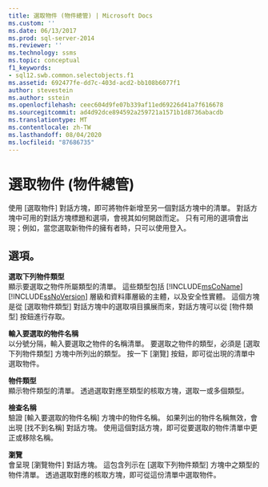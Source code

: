 ```yaml
---
title: 選取物件 (物件總管) | Microsoft Docs
ms.custom: ''
ms.date: 06/13/2017
ms.prod: sql-server-2014
ms.reviewer: ''
ms.technology: ssms
ms.topic: conceptual
f1_keywords:
- sql12.swb.common.selectobjects.f1
ms.assetid: 692477fe-dd7c-403d-acd2-bb108b6077f1
author: stevestein
ms.author: sstein
ms.openlocfilehash: ceec604d9fe07b339af11ed69226d41a7f616678
ms.sourcegitcommit: ad4d92dce894592a259721a1571b1d8736abacdb
ms.translationtype: MT
ms.contentlocale: zh-TW
ms.lasthandoff: 08/04/2020
ms.locfileid: "87686735"
---
```

# <a name="select-objects-object-explorer"></a>選取物件 (物件總管)
  使用 [選取物件]  對話方塊，即可將物件新增至另一個對話方塊中的清單。 對話方塊中可用的對話方塊標題和選項，會視其如何開啟而定。 只有可用的選項會出現；例如，當您選取新物件的擁有者時，只可以使用登入。  
  
## <a name="options"></a>選項。  
 **選取下列物件類型**  
 顯示要選取之物件所屬類型的清單。 這些類型包括 [!INCLUDE[msCoName](../../includes/msconame-md.md)] [!INCLUDE[ssNoVersion](../../includes/ssnoversion-md.md)] 層級和資料庫層級的主體，以及安全性實體。 這個方塊是從 [選取物件類型]  對話方塊中的選取項目擴展而來，對話方塊可以從 [物件類型]  按鈕進行存取。  
  
 **輸入要選取的物件名稱**  
 以分號分隔，輸入要選取之物件的名稱清單。 要選取之物件的類型，必須是 [選取下列物件類型]  方塊中所列出的類型。 按一下 [瀏覽]  按鈕，即可從出現的清單中選取物件。  
  
 **物件類型**  
 顯示物件類型的清單。 透過選取對應至類型的核取方塊，選取一或多個類型。  
  
 **檢查名稱**  
 驗證 [輸入要選取的物件名稱]  方塊中的物件名稱。 如果列出的物件名稱無效，會出現 [找不到名稱]  對話方塊。 使用這個對話方塊，即可從要選取的物件清單中更正或移除名稱。  
  
 **瀏覽**  
 會呈現 [瀏覽物件]  對話方塊。 這包含列示在 [選取下列物件類型]  方塊中之類型的物件清單。 透過選取對應的核取方塊，即可從這份清單中選取物件。  
  
  
